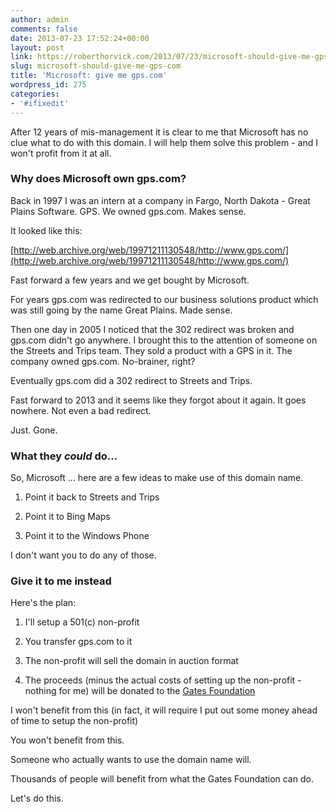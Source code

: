 ```yaml
---
author: admin
comments: false
date: 2013-07-23 17:52:24+00:00
layout: post
link: https://roberthorvick.com/2013/07/23/microsoft-should-give-me-gps-com/
slug: microsoft-should-give-me-gps-com
title: 'Microsoft: give me gps.com'
wordpress_id: 275
categories:
- '#ifixedit'
---
```


After 12 years of mis-management it is clear to me that Microsoft has no clue what to do with this domain. I will help them solve this problem - and I won't profit from it at all.


### Why does Microsoft own gps.com?


Back in 1997 I was an intern at a company in Fargo, North Dakota - Great Plains Software. GPS. We owned gps.com. Makes sense.

It looked like this:

[http://web.archive.org/web/19971211130548/http://www.gps.com/](http://web.archive.org/web/19971211130548/http://www.gps.com/)

Fast forward a few years and we get bought by Microsoft.

For years gps.com was redirected to our business solutions product which was still going by the name Great Plains. Made sense.

Then one day in 2005 I noticed that the 302 redirect was broken and gps.com didn't go anywhere. I brought this to the attention of someone on the Streets and Trips team. They sold a product with a GPS in it. The company owned gps.com. No-brainer, right?

Eventually gps.com did a 302 redirect to Streets and Trips.

Fast forward to 2013 and it seems like they forgot about it again. It goes nowhere. Not even a bad redirect.

Just. Gone.


### What they _could_ do...


So, Microsoft ... here are a few ideas to make use of this domain name.



	
  1. Point it back to Streets and Trips

	
  2. Point it to Bing Maps

	
  3. Point it to the Windows Phone



I don't want you to do any of those.



### Give it to me instead



Here's the plan:



	
  1. I'll setup a 501(c) non-profit

	
  2. You transfer gps.com to it

	
  3. The non-profit will sell the domain in auction format

	
  4. The proceeds (minus the actual costs of setting up the non-profit - nothing for me) will be donated to the [Gates Foundation](http://www.gatesfoundation.org/)


I won't benefit from this (in fact, it will require I put out some money ahead of time to setup the non-profit)

You won't benefit from this.

Someone who actually wants to use the domain name will.

Thousands of people will benefit from what the Gates Foundation can do.

Let's do this.




